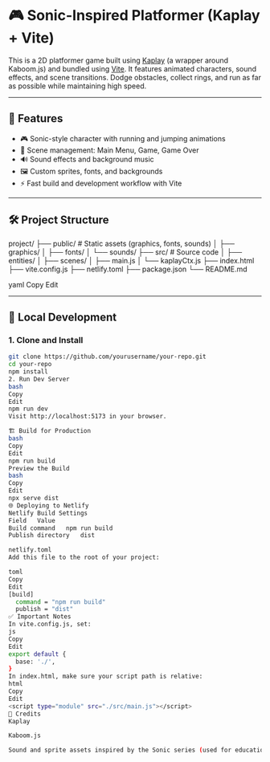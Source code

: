 # 🎮 Sonic-Inspired Platformer (Kaplay + Vite)

This is a 2D platformer game built using [Kaplay](https://github.com/replit/kaplay) (a wrapper around Kaboom.js) and bundled using [Vite](https://vitejs.dev/). It features animated characters, sound effects, and scene transitions. Dodge obstacles, collect rings, and run as far as possible while maintaining high speed.

---

## 🚀 Features

- 🎮 Sonic-style character with running and jumping animations  
- 🧠 Scene management: Main Menu, Game, Game Over  
- 🔊 Sound effects and background music  
- 🖼️ Custom sprites, fonts, and backgrounds  
- ⚡ Fast build and development workflow with Vite  

---

## 🛠️ Project Structure

project/
├── public/ # Static assets (graphics, fonts, sounds)
│ ├── graphics/
│ ├── fonts/
│ └── sounds/
├── src/ # Source code
│ ├── entities/
│ ├── scenes/
│ ├── main.js
│ └── kaplayCtx.js
├── index.html
├── vite.config.js
├── netlify.toml
├── package.json
└── README.md

yaml
Copy
Edit

---

## 🔧 Local Development

### 1. Clone and Install

```bash
git clone https://github.com/yourusername/your-repo.git
cd your-repo
npm install
2. Run Dev Server
bash
Copy
Edit
npm run dev
Visit http://localhost:5173 in your browser.

🏗️ Build for Production
bash
Copy
Edit
npm run build
Preview the Build
bash
Copy
Edit
npx serve dist
🌐 Deploying to Netlify
Netlify Build Settings
Field	Value
Build command	npm run build
Publish directory	dist

netlify.toml
Add this file to the root of your project:

toml
Copy
Edit
[build]
  command = "npm run build"
  publish = "dist"
✅ Important Notes
In vite.config.js, set:
js
Copy
Edit
export default {
  base: './',
}
In index.html, make sure your script path is relative:
html
Copy
Edit
<script type="module" src="./src/main.js"></script>
🧩 Credits
Kaplay

Kaboom.js

Sound and sprite assets inspired by the Sonic series (used for educational/demo purposes)


